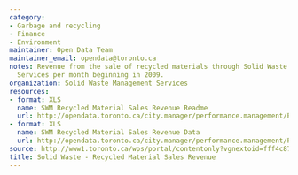 ```yaml
---
category:
- Garbage and recycling
- Finance
- Environment
maintainer: Open Data Team
maintainer_email: opendata@toronto.ca
notes: Revenue from the sale of recycled materials through Solid Waste Management
  Services per month beginning in 2009.
organization: Solid Waste Management Services
resources:
- format: XLS
  name: SWM Recycled Material Sales Revenue Readme
  url: http://opendata.toronto.ca/city.manager/performance.management/PM_SWMRecycledMaterialSalesRevenueReadme.xls
- format: XLS
  name: SWM Recycled Material Sales Revenue Data
  url: http://opendata.toronto.ca/city.manager/performance.management/PM_Solid_Waste.xls
source: http://www1.toronto.ca/wps/portal/contentonly?vgnextoid=fff4c87477438310VgnVCM1000003dd60f89RCRD&vgnextchannel=1a66e03bb8d1e310VgnVCM10000071d60f89RCRD
title: Solid Waste - Recycled Material Sales Revenue
---
```

